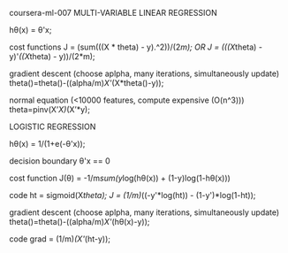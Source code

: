 coursera-ml-007
MULTI-VARIABLE LINEAR REGRESSION

hθ(x) = θ'x;

cost functions
J = (sum(((X * theta) - y).^2))/(2*m); OR
J = (((X*theta) - y)'*((X*theta) - y))/(2*m);

gradient descent (choose aplpha, many iterations, simultaneously update)
theta()=theta()-((alpha/m)*X'*(X*theta()-y));

normal equation (<10000 features, compute expensive (O(n^3)))
theta=pinv(X’*X)*(X’*y);

LOGISTIC REGRESSION

hθ(x) = 1/(1+e(-θ'x)); 

decision boundary
θ'x == 0

cost function
J(θ) = -1/m*sum(y*log(hθ(x)) + (1-y)log(1-hθ(x)))

code
ht = sigmoid(X*theta);
J = (1/m)*((-y'*log(ht)) - (1-y')*log(1-ht));

gradient descent (choose aplpha, many iterations, simultaneously update)
theta()=theta()-((alpha/m)*X'*(hθ(x)-y));

code
grad = (1/m)*(X'*(ht-y));

